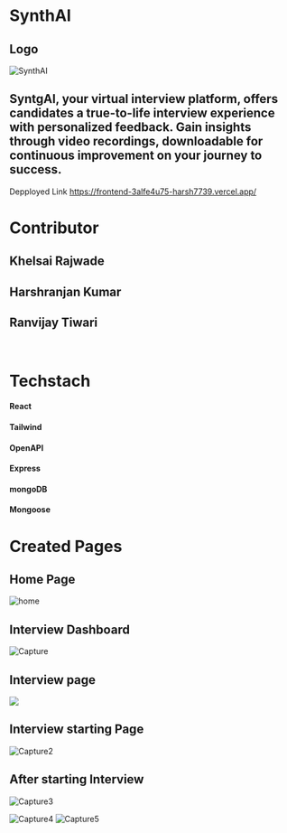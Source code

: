 # SynthAI
## Logo
![SynthAI](https://github.com/khelsai01/SynthAI/assets/115932394/360e60d5-3690-437f-a0ab-6c0212295899)


## SyntgAI, your virtual interview platform, offers candidates a true-to-life interview experience with personalized feedback. Gain insights through video recordings, downloadable for continuous improvement on your journey to success.

Depployed Link https://frontend-3alfe4u75-harsh7739.vercel.app/
<br>

# Contributor

## Khelsai Rajwade
## Harshranjan Kumar
## Ranvijay Tiwari

<br>


# Techstach

#### React
#### Tailwind
#### OpenAPI
#### Express
#### mongoDB
#### Mongoose



# Created Pages




## Home Page

![home](https://github.com/khelsai01/khelsai01/assets/119441119/91c5ab68-332b-4c8d-a634-7f1fd7d4fd4c)

## Interview Dashboard
![Capture](https://github.com/khelsai01/khelsai01/assets/119441119/4a52f05b-5cbc-4de8-ae2d-3bc75bdbe663)

## Interview page
![](https://github.com/khelsai01/khelsai01/assets/119441119/f9fca5b0-d9d8-4dc8-b336-5efe8e59be04)

## Interview starting Page
![Capture2](https://github.com/khelsai01/khelsai01/assets/119441119/50621bca-0c9a-473b-affd-f23bc7f92b56)

## After starting Interview

![Capture3](https://github.com/khelsai01/khelsai01/assets/119441119/9fe7a12d-1215-4d4c-a70f-b3e74854e960)

![Capture4](https://github.com/khelsai01/khelsai01/assets/119441119/8c9109b3-674e-4a1d-8fa0-079c3b2597f9)
![Capture5](https://github.com/khelsai01/khelsai01/assets/119441119/5ca38a83-5b13-48b0-951b-1ad0d07bbd16)
